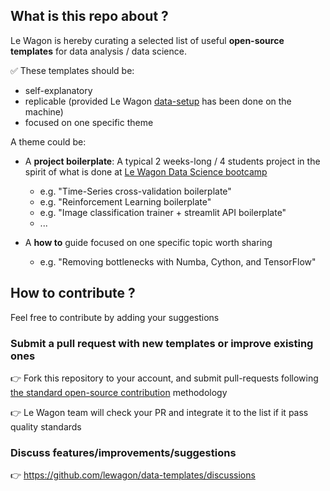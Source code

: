 
## What is this repo about ?

Le Wagon is hereby curating a selected list of useful **open-source templates** for data analysis / data science.

✅ These templates should be:

- self-explanatory
- replicable (provided Le Wagon [data-setup](https://github.com/lewagon/data-setup) has been done on the machine)
- focused on one specific theme

A theme could be:
- A **project boilerplate**: A typical 2 weeks-long / 4 students project in the spirit of what is done at [Le Wagon Data Science bootcamp](https://www.lewagon.com/data-science-course/full-time)
  - e.g. "Time-Series cross-validation boilerplate"
  - e.g. "Reinforcement Learning boilerplate"
  - e.g. "Image classification trainer + streamlit API boilerplate"
  - ...


- A **how to** guide focused on one specific topic worth sharing
  - e.g. "Removing bottlenecks with Numba, Cython, and TensorFlow"

## How to contribute ?

Feel free to contribute by adding your suggestions

### Submit a pull request with new templates or improve existing ones
👉 Fork this repository to your account, and submit pull-requests following [the standard open-source contribution](https://jarv.is/notes/how-to-pull-request-fork-github/) methodology

👉 Le Wagon team will check your PR and integrate it to the list if it pass quality standards

### Discuss features/improvements/suggestions
👉 https://github.com/lewagon/data-templates/discussions
